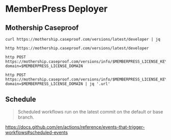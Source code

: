 # MemberPress Deployer

## Mothership Caseproof

```
curl https://mothership.caseproof.com/versions/latest/developer | jq

http https://mothership.caseproof.com/versions/latest/developer

http POST https://mothership.caseproof.com/versions/info/$MEMBERPRESS_LICENSE_KEY domain=$MEMBERPRESS_LICENSE_DOMAIN

http POST https://mothership.caseproof.com/versions/info/$MEMBERPRESS_LICENSE_KEY domain=$MEMBERPRESS_LICENSE_DOMAIN | jq '.url'
```

## Schedule

> Scheduled workflows run on the latest commit on the default or base branch.

https://docs.github.com/en/actions/reference/events-that-trigger-workflows#scheduled-events
